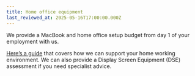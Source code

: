 ```yaml
---
title: Home office equipment
last_reviewed_at: 2025-05-16T17:00:00.000Z
---
```

We provide a MacBook and home office setup budget from day 1 of your employment with us.

[Here’s a guide](https://docs.google.com/document/d/17Q8zOEm4cd0ZDGqkT8Bcg8G1CCK_vLlwMtOFVgJalAU) that covers how we can support your home working environment. We can also provide a Display Screen Equipment (DSE) assessment if you need specialist advice.

